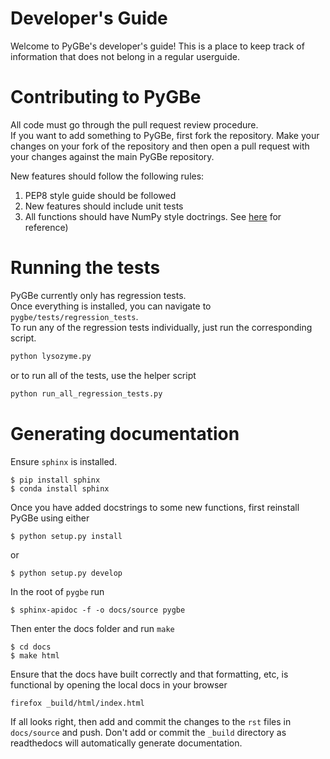 # Developer's Guide

Welcome to PyGBe's developer's guide!  This is a place to keep track of information that does not belong in a regular userguide.  

# Contributing to PyGBe

All code must go through the pull request review procedure.  
If you want to add something to PyGBe, first fork the repository.  Make your changes on your fork of the repository and then open a pull request with your changes against the main PyGBe repository.  

New features should follow the following rules:
1. PEP8 style guide should be followed
2. New features should include unit tests 
3. All functions should have NumPy style doctrings.  See [here](https://github.com/numpy/numpy/blob/master/doc/HOWTO_DOCUMENT.rst.txt) for reference)

# Running the tests

PyGBe currently only has regression tests.  
Once everything is installed, you can navigate to `pygbe/tests/regression_tests`.  
To run any of the regression tests individually, just run the corresponding script.

```python
python lysozyme.py
```

or to run all of the tests, use the helper script

```python
python run_all_regression_tests.py
```

# Generating documentation

Ensure `sphinx` is installed.  

```console
$ pip install sphinx
$ conda install sphinx
```

Once you have added docstrings to some new functions, first reinstall PyGBe using either 

```console
$ python setup.py install
```

or

```console
$ python setup.py develop
```

In the root of `pygbe` run 

```console
$ sphinx-apidoc -f -o docs/source pygbe
```

Then enter the docs folder and run `make`

```console
$ cd docs
$ make html
```

Ensure that the docs have built correctly and that formatting, etc, is functional by opening the local docs in your browser

```console
firefox _build/html/index.html
```

If all looks right, then add and commit the changes to the `rst` files in `docs/source` and push.   Don't add or commit the `_build` directory as readthedocs will automatically generate documentation.

